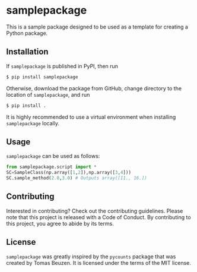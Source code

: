 # samplepackage

This is a sample package designed to be used as a template for creating a Python package.

## Installation

If `samplepackage` is published in PyPI, then run
```bash
$ pip install samplepackage
```

Otherwise, download the package from GitHub, change directory to the location of `samplepackage`, and run
```bash
$ pip install .
```
It is highly recommended to use a virtual environment when installing `samplepackage` locally. 


## Usage

`samplepackage` can be used as follows:

```python
from samplepackage.script import *
SC=SampleClass(np.array([1,2]),np.array([3,4]))
SC.sample_method(2.0,3.0) # Outputs array([11., 16.])
```

## Contributing

Interested in contributing? Check out the contributing guidelines. 
Please note that this project is released with a Code of Conduct. 
By contributing to this project, you agree to abide by its terms.

## License

`samplepackage` was greatly inspired by the `pycounts` package that was created by Tomas Beuzen. It is licensed under the terms
of the MIT license.

